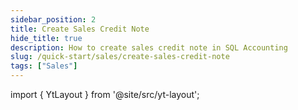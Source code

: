 ```yaml
---
sidebar_position: 2
title: Create Sales Credit Note
hide_title: true
description: How to create sales credit note in SQL Accounting
slug: /quick-start/sales/create-sales-credit-note
tags: ["Sales"]
---
```


import { YtLayout } from '@site/src/yt-layout'; 

<YtLayout 
url="https://www.youtube.com/embed/aB1g5pcspok?autoplay=1" 
videoId="aB1g5pcspok" 
    title="Sales Credit Note"
/>
       